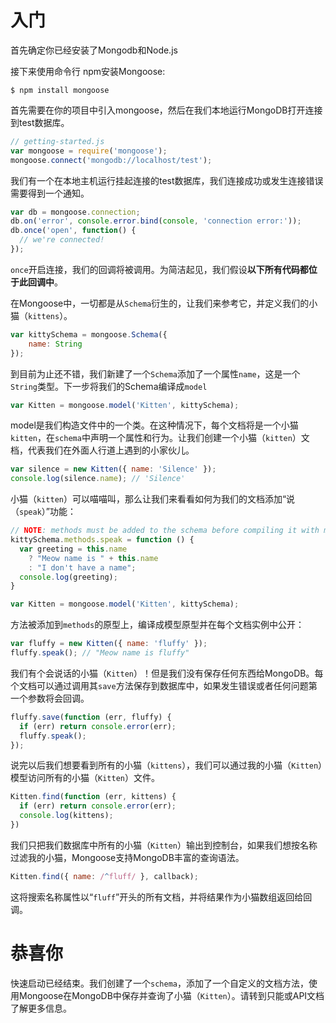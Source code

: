 # 入门

首先确定你已经安装了Mongodb和Node.js

接下来使用命令行 npm安装Mongoose:

```
$ npm install mongoose
```

首先需要在你的项目中引入mongoose，然后在我们本地运行MongoDB打开连接到test数据库。

```js
// getting-started.js
var mongoose = require('mongoose');
mongoose.connect('mongodb://localhost/test');
```

我们有一个在本地主机运行挂起连接的test数据库，我们连接成功或发生连接错误需要得到一个通知。

```js
var db = mongoose.connection;
db.on('error', console.error.bind(console, 'connection error:'));
db.once('open', function() {
  // we're connected!
});
```

`once`开启连接，我们的回调将被调用。为简洁起见，我们假设**以下所有代码都位于此回调中**。

在Mongoose中，一切都是从`Schema`衍生的，让我们来参考它，并定义我们的小猫（`kittens`）。

```js
var kittySchema = mongoose.Schema({
    name: String
});
```

到目前为止还不错，我们新建了一个`Schema`添加了一个属性`name`，这是一个`String`类型。下一步将我们的Schema编译成`model`

```js
var Kitten = mongoose.model('Kitten', kittySchema);
```

model是我们构造文件中的一个类。在这种情况下，每个文档将是一个小猫`kitten`，在`schema`中声明一个属性和行为。让我们创建一个小猫（`kitten`）文档，代表我们在外面人行道上遇到的小家伙儿。

```js
var silence = new Kitten({ name: 'Silence' });
console.log(silence.name); // 'Silence'
```

小猫（`kitten`）可以喵喵叫，那么让我们来看看如何为我们的文档添加“说（`speak`）”功能：

```js
// NOTE: methods must be added to the schema before compiling it with mongoose.model()
kittySchema.methods.speak = function () {
  var greeting = this.name
    ? "Meow name is " + this.name
    : "I don't have a name";
  console.log(greeting);
}

var Kitten = mongoose.model('Kitten', kittySchema);
```

方法被添加到`methods`的原型上，编译成模型原型并在每个文档实例中公开：

```js
var fluffy = new Kitten({ name: 'fluffy' });
fluffy.speak(); // "Meow name is fluffy"
```

我们有个会说话的小猫（`Kitten`）！但是我们没有保存任何东西给MongoDB。每个文档可以通过调用其`save`方法保存到数据库中，如果发生错误或者任何问题第一个参数将会回调。

```js
fluffy.save(function (err, fluffy) {
  if (err) return console.error(err);
  fluffy.speak();
});
```

说完以后我们想要看到所有的小猫（`kittens`），我们可以通过我的小猫（`Kitten`）模型访问所有的小猫（`Kitten`）文件。

```js
Kitten.find(function (err, kittens) {
  if (err) return console.error(err);
  console.log(kittens);
})
```

我们只把我们数据库中所有的小猫（`Kitten`）输出到控制台，如果我们想按名称过滤我的小猫，Mongoose支持MongoDB丰富的查询语法。

```js
Kitten.find({ name: /^fluff/ }, callback);
```

这将搜索名称属性以“`fluff`”开头的所有文档，并将结果作为小猫数组返回给回调。

# 恭喜你

快速启动已经结束。我们创建了一个`schema`，添加了一个自定义的文档方法，使用Mongoose在MongoDB中保存并查询了小猫（`Kitten`）。请转到只能或API文档了解更多信息。

